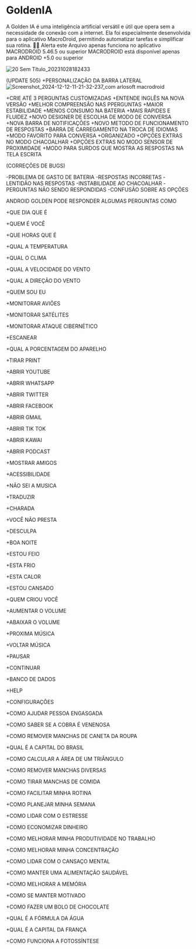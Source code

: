 # GoldenIA
A Golden IA é uma inteligência artificial versátil e útil que opera sem a necessidade de conexão com a internet. Ela foi especialmente desenvolvida para o aplicativo MacroDroid, permitindo automatizar tarefas e simplificar sua rotina. 🤖📱
Alerta este Arquivo apenas funciona no aplicativo MACRODROID 5.46.5 ou superior
MACRODROID está disponível apenas para ANDROID +5.0 ou superior

![20 Sem Título_20231028182433](https://github.com/user-attachments/assets/d4d19843-60ec-44ad-9dd2-78972a9fc67f)

(UPDATE 505)
+PERSONALIZAÇÃO DA BARRA LATERAL
![Screenshot_2024-12-12-11-21-32-237_com arlosoft macrodroid](https://github.com/user-attachments/assets/349c895f-8dc5-41a8-878a-6f361861812a)


+CRIE ATÉ 3 PERGUNTAS CUSTOMIZADAS
+ENTENDE INGLÊS NA NOVA VERSÃO 
+MELHOR COMPREENSÃO NAS PPERGUNTAS
+MAIOR ESTABILIDADE
+MENOS CONSUMO NA BATERIA
+MAIS RAPIDES E FLUIDEZ
+NOVO DESIGNER DE ESCOLHA DE MODO DE CONVERSA
+NOVA BARRA DE NOTIFICAÇÕES
+NOVO METODO DE FUNCIONAMENTO DE RESPOSTAS
+BARRA DE CARREGAMENTO NA TROCA DE IDIOMAS
+MODO FAVORITO PARA CONVERSA
+ORGANIZADO
+OPÇÕES EXTRAS NO MODO CHACOALHAR
+OPÇÕES EXTRAS NO MODO SENSOR DE PROXIMIDADE
+MODO PARA SURDOS QUE MOSTRA AS RESPOSTAS NA TELA ESCRITA

(CORREÇÕES DE BUGS)

-PROBLEMA DE GASTO DE BATERIA
-RESPOSTAS INCORRETAS
-LENTIDÃO NAS RESPOSTAS 
-INSTABILIDADE AO CHACOALHAR 
-PERGUNTAS NÃO SENDO RESPONDIDAS
-CONFUSÃO SOBRE AS OPÇÕES


ANDROID GOLDEN PODE RESPONDER ALGUMAS PERGUNTAS COMO

+QUE DIA QUE É 

+QUEM É VOCÊ 

+QUE HORAS QUE É

+QUAL A TEMPERATURA 

+QUAL O CLIMA

+QUAL A VELOCIDADE DO VENTO 

+QUAL A DIREÇÃO DO VENTO

+QUEM SOU EU

+MONITORAR AVIÕES 

+MONITORAR SATÉLITES 

+MONITORAR ATAQUE CIBERNÉTICO

+ESCANEAR

+QUAL A PORCENTAGEM DO APARELHO

+TIRAR PRINT

+ABRIR YOUTUBE 

+ABRIR WHATSAPP 

+ABRIR TWITTER 

+ABRIR FACEBOOK

+ABRIR GMAIL

+ABRIR TIK TOK

+ABRIR KAWAI

+ABRIR PODCAST

+MOSTRAR AMIGOS

+ACESSIBILIDADE 

+NÃO SEI A MUSICA 

+TRADUZIR

+CHARADA

+VOCÊ NÃO PRESTA

+DESCULPA

+BOA NOITE

+ESTOU FEIO

+ESTA FRIO

+ESTA CALOR

+ESTOU CANSADO

+QUEM CRIOU VOCÊ 

+AUMENTAR O VOLUME

+ABAIXAR O VOLUME

+PROXIMA MÚSICA 

+VOLTAR MÚSICA 

+PAUSAR

+CONTINUAR

+BANCO DE DADOS

+HELP

+CONFIGURAÇÕES

+COMO AJUDAR PESSOA ENGASGADA

+COMO SABER SE A COBRA É VENENOSA

+COMO REMOVER MANCHAS DE CANETA DA ROUPA

+QUAL É A CAPITAL DO BRASIL

+COMO CALCULAR A ÁREA DE UM TRIÂNGULO

+COMO REMOVER MANCHAS DIVERSAS

+COMO TIRAR MANCHAS DE COMIDA

+COMO FACILITAR MINHA ROTINA

+COMO PLANEJAR MINHA SEMANA

+COMO LIDAR COM O ESTRESSE

+COMO ECONOMIZAR DINHEIRO

+COMO MELHORAR MINHA PRODUTIVIDADE NO TRABALHO

+COMO MELHORAR MINHA CONCENTRAÇÃO

+COMO LIDAR COM O CANSAÇO MENTAL

+COMO MANTER UMA ALIMENTAÇÃO SAUDÁVEL

+COMO MELHORAR A MEMÓRIA

+COMO SE MANTER MOTIVADO

+COMO FAZER UM BOLO DE CHOCOLATE

+QUAL É A FÓRMULA DA ÁGUA

+QUAL É A CAPITAL DA FRANÇA

+COMO FUNCIONA A FOTOSSÍNTESE
